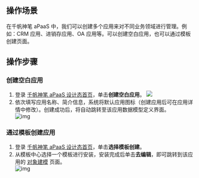 ## 操作场景

在千帆神笔 aPaaS 中，我们可以创建多个应用来对不同业务领域进行管理。例如：CRM 应用、进销存应用、OA 应用等。可以创建空白应用，也可以通过模板创建页面。
 

## 操作步骤

### 创建空白应用

1. 登录 [千帆神笔 aPaaS 设计态首页](https://apaas.cloud.tencent.com/)，单击**创建空白应用**。
![](https://qcloudimg.tencent-cloud.cn/raw/5e831eb482484659677574fdaafa63e4.png)   
2. 依次填写应用名称、简介信息，系统将默认应用图标（创建应用后可在应用详情中修改）。创建成功后，将自动跳转至该应用数据模型定义界面。   
![img](https://qcloudimg.tencent-cloud.cn/raw/253901b99f4c95e239f98cd84ac05ed3.png)        



### 通过模板创建应用

1. 登录 [千帆神笔 aPaaS 设计态首页](https://apaas.cloud.tencent.com/)，单击**选择模板创建**。
2. 从模板中心选择一个模板进行安装，安装完成后单击**去编辑**，即可跳转到该应用的 [对象建模](https://cloud.tencent.com/document/product/1365/67951) 页面。  
![img](https://qcloudimg.tencent-cloud.cn/raw/7be198a5ba1c2eecc7609d9fc888fb8e.png)        
